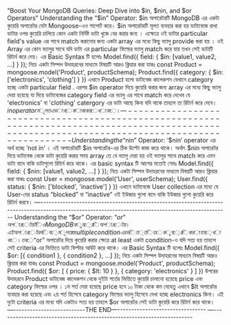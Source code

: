 <p>

"Boost Your MongoDB Queries: Deep Dive into $in, $nin, and $or Operators"
Understanding the “$in” Operator: $in অপারেটরটি MongoDB এর একটা কুয়েরি অপারেটর যেটা Mongoose-এও সাপোর্ট করে। $in অপারেটরটি মূলত ব্যবহার করা হয় ডাটাবেজে রাখা ডাটার ওপর কুয়েরি চালিয়ে কোন একটা নির্দিষ্ট ডাটা খুজে বের করার জন্য । এক্ষেত্রে ওই ডাটার particular field's value এর সাথে match করানোর জন্য একটা array এর মধ্যে কিছু ভ্যালু provide করা হয় । ওই Array এর কোন ভ্যালুর সাথে যদি ডাটা এর particular ফিল্ডের ভ্যালু match করে যায় তখন সেই ডাটাটি রিটার্ন করে দেয়। 
এর Basic Syntax টি হলোঃ Model.find({ field: { $in: [value1, value2, ...] } });
নিচে একটা সিম্পল উদাহরনের মাধ্যমে বিষয়টি আরও ক্লিয়ার করা যাকঃ 
const Product = mongoose.model('Product', productSchema);
Product.find({ category: { $in: ['electronics', 'clothing'] } })
এখানে Product হলো ডাটাবেজ কালেকশন যেখানে category হচ্ছে একটা particular field . এরপর $in operator দিয়ে কুয়েরি করার জন্য array এর মধ্যে কিছু ভ্যালু দেয়া হয়েছে যা দিয়ে ডাটাবেজের category field এর ভ্যালু এর সাথে match করে দেখেব যে 'electronics' বা 'clothing' catergory এর ডাটা আছে কিনা যদি থাকে তাহলে তা রিটার্ন করে দেবে। $in operator মূলত এভাবে কাজ করে থাকে। 
—--------------------------------------------------------------------------------------------------------------------------------------------------
Understanding the “$nin” Operator: ‘$nin’ operator এর অর্থ হচ্ছে ‘not in’ । এই অপারেটরটি $in অপারেটর-এর ঠিক উল্টো কাজ করে থাকে। অর্থাৎ $nin অপারেটর দিয়ে ডাটাবেজ থেকে ডাটা কুয়েরি করার সময় array তে যে ভ্যালু দেয়া হয় ওই ভ্যালুর সাথে match করে এমন ডাটা বাদে বাকি ডাটাগুলো রিটার্ন করে থাকে।
এর basic syntax টি আগের মতোই সেমঃ Model.find({ field: { $nin: [value1, value2, ...] } });
নিচে একটা সিম্পল উদাহরনের মাধ্যমে বিষয়টি আরও ক্লিয়ার করা যাকঃ 
const User = mongoose.model('User', userSchema);
User.find({ status: { $nin: ['blocked', 'inactive'] } })
এখানে ডাটাবেজে User collection এর মধ্যে যে User-দের status “blocked” বা “inactive” ওই ইউজার গুলো বাদে বাকি ইউজার গুলো কুয়েরি করে  রিটার্ন করবে। 
—--------------------------------------------------------------------------------------------------------------------------------------------------
Understanding the “$or” Operator: “$or” অপারেটরটিও MongoDB কুয়েরি অপারেটর। এই অপারেটর দিয়ে মূলত multiple condition এর ভিত্তিতে কুয়েরি করা হয়ে থাকে। তবে “$or” অপারেটর দিয়ে কুয়েরি করার ক্ষেত্রে at least একটা condition-ও যদি সত্য হয় তাহলে সেই criteria এর ভিত্তিতে ডাটা ফিল্টার আউট করে থাকে। 
এর Basic Syntax টি হলোঃ Model.find({ $or: [{ condition1 }, { condition2 }, ...] });
নিচে একটা সিম্পল উদাহরনের মাধ্যমে বিষয়টি আরও ক্লিয়ার করা যাকঃ
const Product = mongoose.model('Product', productSchema);
Product.find({
  $or: [
    { price: { $lt: 10 } },
    { category: 'electronics' }
  ]
})
উপরের উদাহরনে Product ডাটাবেজ কালেকশন থেকে দুইটা শর্তের ভিত্তিতে কুয়েরি চালানো হয়েছে price এবং category ফিল্ডের ওপর । ১ম শর্ত দেয়া হয়েছে price হবে ১০ টাকা থেকে কম যেহেতু এখানে $lt অপারেটর ব্যবহার করা হয়েছে এবং ২য় শর্ত হিসেবে category ফিল্ডের ভ্যালু হিসেবে দেখা হচ্ছে electronics কিনা। এই দুটো criteria এর মধ্যে যদি একটাও সত্য হয় তাহলে $or অপারেটর সেই ডাটা কুয়েরি করে রিটার্ন করে থাকে।  
—--------------------------THE END—--------------------------------
—----------------------------------------------------------------------

</p>
